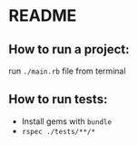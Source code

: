 # README

## How to run a project:

run `./main.rb` file from terminal

## How to run tests:

* Install gems with `bundle`
* `rspec ./tests/**/*`

